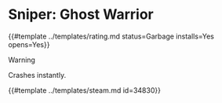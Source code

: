 # Sniper: Ghost Warrior
<!-- script:Aliases [] -->

{{#template ../templates/rating.md status=Garbage installs=Yes opens=Yes}}

> [!WARNING]
> Crashes instantly.

{{#template ../templates/steam.md id=34830}}
